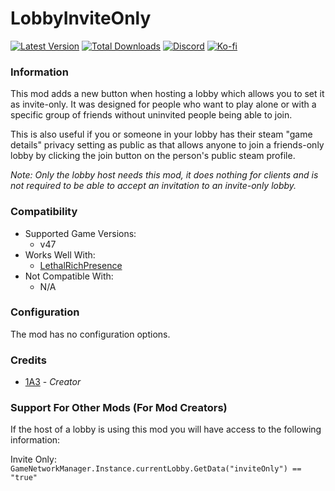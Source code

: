 # LobbyInviteOnly

[![Latest Version](https://img.shields.io/thunderstore/v/Dev1A3/LobbyInviteOnly?style=for-the-badge&logo=thunderstore&logoColor=white)](https://thunderstore.io/c/lethal-company/p/Dev1A3/LobbyInviteOnly)
[![Total Downloads](https://img.shields.io/thunderstore/dt/Dev1A3/LobbyInviteOnly?style=for-the-badge&logo=thunderstore&logoColor=white)](https://thunderstore.io/c/lethal-company/p/Dev1A3/LobbyInviteOnly)
[![Discord](https://img.shields.io/discord/646323142737788928?style=for-the-badge&logo=discord&logoColor=white&label=Discord)](https://discord.gg/DZD2apDnMM)
[![Ko-fi](https://img.shields.io/badge/Donate-F16061.svg?style=for-the-badge&logo=ko-fi&logoColor=white&label=Ko-fi)](https://ko-fi.com/K3K8SOM8U)

### Information

This mod adds a new button when hosting a lobby which allows you to set it as invite-only. It was designed for people who want to play alone or with a specific group of friends without uninvited people being able to join.

This is also useful if you or someone in your lobby has their steam "game details" privacy setting as public as that allows anyone to join a friends-only lobby by clicking the join button on the person's public steam profile.

_Note: Only the lobby host needs this mod, it does nothing for clients and is not required to be able to accept an invitation to an invite-only lobby._

### Compatibility

- Supported Game Versions:
  - v47
- Works Well With:
  - [LethalRichPresence](https://thunderstore.io/c/lethal-company/p/mrov/LethalRichPresence/)
- Not Compatible With:
  - N/A

### Configuration

The mod has no configuration options.

### Credits

- [1A3](https://github.com/1A3Dev) - _Creator_

### Support For Other Mods (For Mod Creators)

If the host of a lobby is using this mod you will have access to the following information:

Invite Only: `GameNetworkManager.Instance.currentLobby.GetData("inviteOnly") == "true"`
